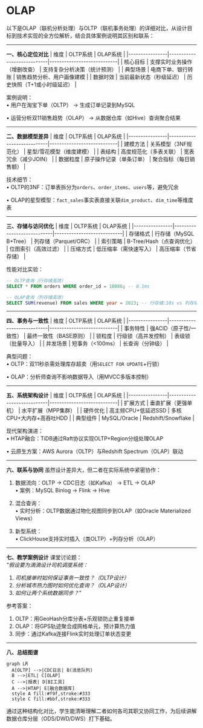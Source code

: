 # OLAP

以下是OLAP（联机分析处理）与OLTP（联机事务处理）的详细对比，从设计目标到技术实现的全方位解析，结合具体案例说明其区别和联系：

---

**一、核心定位对比**
| 维度       | OLTP系统                | OLAP系统                |
|----------------|----------------------------|----------------------------|
| 核心目标   | 支撑实时业务操作（增删改查） | 支持复杂分析决策（统计预测） |
| 典型场景   | 电商下单、银行转账          | 销售趋势分析、用户画像建模  |
| 数据时效   | 当前最新状态（秒级延迟）    | 历史快照（T+1或小时级延迟） |

案例说明：  
• 用户在淘宝下单（OLTP） → 生成订单记录到MySQL  

• 运营分析双11销售趋势（OLAP） → 从数据仓库（如Hive）查询聚合结果  


---

**二、数据模型差异**
| 维度       | OLTP系统                | OLAP系统                |
|----------------|----------------------------|----------------------------|
| 建模方法   | 关系模型（3NF规范化）       | 星型/雪花模型（维度建模）  |
| 表结构     | 高度规范化（多表关联）      | 宽表冗余（减少JOIN）       |
| 数据粒度   | 原子操作记录（单条订单）    | 聚合指标（每日销售额）      |

技术细节：  
• OLTP的3NF：订单表拆分为`orders`、`order_items`、`users`等，避免冗余  

• OLAP的星型模型：`fact_sales`事实表直接关联`dim_product`、`dim_time`等维度表  


---

**三、存储与访问优化**
| 维度       | OLTP系统                | OLAP系统                |
|----------------|----------------------------|----------------------------|
| 存储格式   | 行存储（MySQL B+Tree）      | 列存储（Parquet/ORC）      |
| 索引策略   | B-Tree/Hash（点查询优化）   | 位图索引（高效过滤）       |
| 压缩方式   | 低压缩率（需快速写入）      | 高压缩率（节省存储）       |

性能对比实验：  
```sql
-- OLTP查询（行存储高效）
SELECT * FROM orders WHERE order_id = 10086; -- 0.1ms

-- OLAP查询（列存储高效）
SELECT SUM(revenue) FROM sales WHERE year = 2023; -- 行存储:10s vs 列存储:0.2s
```

---

**四、事务与一致性**
| 维度       | OLTP系统                | OLAP系统                |
|----------------|----------------------------|----------------------------|
| 事务特性   | 强ACID（原子性/一致性）     | 最终一致性（BASE原则）     |
| 锁粒度     | 行级锁（高并发控制）        | 表级锁（批量导入）         |
| 并发场景   | 短事务（<100ms）            | 长查询（分钟级）           |

典型问题：  
• OLTP：双11秒杀需处理库存超卖（用`SELECT FOR UPDATE`+行锁）  

• OLAP：分析师查询不影响数据导入（用MVCC多版本控制）  


---

**五、系统架构设计**
| 维度       | OLTP系统                | OLAP系统                |
|----------------|----------------------------|----------------------------|
| 扩展方式   | 垂直扩展（更强单机）        | 水平扩展（MPP集群）        |
| 硬件优化   | 高主频CPU+低延迟SSD         | 多核CPU+大内存+高吞吐HDD   |
| 典型组件   | MySQL/Oracle               | Redshift/Snowflake         |

现代架构演进：  
• HTAP融合：TiDB通过Raft协议实现OLTP+Region分组处理OLAP  

• 云原生方案：AWS Aurora（OLTP）与Redshift Spectrum（OLAP）联动  


---

**六、联系与协同**
虽然设计差异大，但二者在实际系统中紧密协作：  
1. 数据流向：OLTP → CDC日志（如Kafka） → ETL → OLAP  
   • 案例：MySQL Binlog → Flink → Hive  

2. 混合查询：  
   • 实时分析：OLTP数据通过物化视图同步到OLAP（如Oracle Materialized Views）  

3. 新型系统：  
   • ClickHouse支持实时插入（类OLTP）+列存分析（OLAP）  


---

**七、教学案例设计**
课堂讨论题：  
*"假设要为滴滴设计司机调度系统：*  
1. *司机接单时如何保证事务一致性？（OLTP设计）*  
2. *分析城市热力图时如何优化查询？（OLAP设计）*  
3. *如何让两个系统数据同步？"*  

参考答案：  
1. OLTP：用GeoHash分库分表+乐观锁防止重复接单  
2. OLAP：将GPS轨迹聚合成网格单元，预计算热力值  
3. 同步：通过Kafka连接Flink实时处理订单状态变更  

---

**八、总结图谱**
```mermaid
graph LR
  A[OLTP] -->|CDC日志| B(消息队列)
  B -->|ETL| C[OLAP]
  C -->|报表| D[BI工具]
  A -->|HTAP| E[融合数据库]
  style A fill:#f9f,stroke:#333
  style C fill:#bbf,stroke:#333
```

通过这种结构化对比，学生能清晰理解二者如何各司其职又协同工作，为后续讲解数据仓库分层（ODS/DWD/DWS）打下基础。
